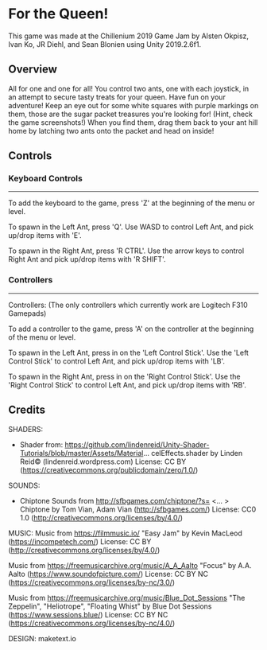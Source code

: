 # For the Queen!

This game was made at the Chillenium 2019 Game Jam by Alsten Okpisz, Ivan Ko, JR Diehl, and Sean Blonien using Unity 2019.2.6f1.

## Overview

All for one and one for all! You control two ants, one with each joystick, in an attempt to secure tasty treats for your queen. Have fun on your adventure! Keep an eye out for some white squares with purple markings on them, those are the sugar packet treasures you're looking for! (Hint, check the game screenshots!) When you find them, drag them back to your ant hill home by latching two ants onto the packet and head on inside!

## Controls

### Keyboard Controls

---

To add the keyboard to the game, press 'Z' at the beginning of the menu or level.

To spawn in the Left Ant, press 'Q'. Use WASD to control Left Ant, and pick up/drop items with 'E'.

To spawn in the Right Ant, press 'R CTRL'. Use the arrow keys to control  Right Ant and pick up/drop items with 'R SHIFT'.

### Controllers

---

Controllers: (The only controllers which currently work are Logitech F310 Gamepads)

To add a controller to the game, press 'A' on the controller at the beginning of the menu or level.

To spawn in the Left Ant, press in on the 'Left Control Stick'. Use the 'Left Control Stick' to control Left Ant, and pick up/drop items with 'LB'.

To spawn in the Right Ant, press in on the 'Right Control Stick'. Use the 'Right Control Stick' to control Left Ant, and pick up/drop items with 'RB'.

## Credits

SHADERS:
- Shader from: https://github.com/lindenreid/Unity-Shader-Tutorials/blob/master/Assets/Material...
celEffects.shader by Linden Reid©
(lindenreid.wordpress.com)
License: CC BY (https://creativecommons.org/publicdomain/zero/1.0/)

SOUNDS:
- Chiptone
Sounds from http://sfbgames.com/chiptone/?s= <... >
Chiptone by Tom Vian, Adam Vian (http://sfbgames.com/)
License: CC0 1.0 (http://creativecommons.org/licenses/by/4.0/)

MUSIC: 
Music from https://filmmusic.io/
"Easy Jam" by Kevin MacLeod (https://incompetech.com/)
License: CC BY (http://creativecommons.org/licenses/by/4.0/)

Music from https://freemusicarchive.org/music/A_A_Aalto
"Focus" by A.A. Aalto (https://www.soundofpicture.com/)
License: CC BY NC (https://creativecommons.org/licenses/by-nc/3.0/)

Music from https://freemusicarchive.org/music/Blue_Dot_Sessions
"The Zeppelin", "Heliotrope", "Floating Whist" by Blue Dot Sessions (https://www.sessions.blue/)
License: CC BY NC (https://creativecommons.org/licenses/by-nc/4.0/)

DESIGN:
maketext.io


